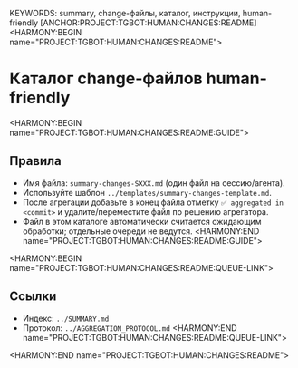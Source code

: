 KEYWORDS: summary, change-файлы, каталог, инструкции, human-friendly
[ANCHOR:PROJECT:TGBOT:HUMAN:CHANGES:README]
<HARMONY:BEGIN name="PROJECT:TGBOT:HUMAN:CHANGES:README">
# Каталог change-файлов human-friendly

<HARMONY:BEGIN name="PROJECT:TGBOT:HUMAN:CHANGES:README:GUIDE">
## Правила
- Имя файла: `summary-changes-SXXX.md` (один файл на сессию/агента).
- Используйте шаблон `../templates/summary-changes-template.md`.
- После агрегации добавьте в конец файла отметку `✅ aggregated in <commit>` и удалите/переместите файл по решению агрегатора.
- Файл в этом каталоге автоматически считается ожидающим обработки; отдельные очереди не ведутся.
<HARMONY:END name="PROJECT:TGBOT:HUMAN:CHANGES:README:GUIDE">

<HARMONY:BEGIN name="PROJECT:TGBOT:HUMAN:CHANGES:README:QUEUE-LINK">
## Ссылки
- Индекс: `../SUMMARY.md`
- Протокол: `../AGGREGATION_PROTOCOL.md`
<HARMONY:END name="PROJECT:TGBOT:HUMAN:CHANGES:README:QUEUE-LINK">

<HARMONY:END name="PROJECT:TGBOT:HUMAN:CHANGES:README">
